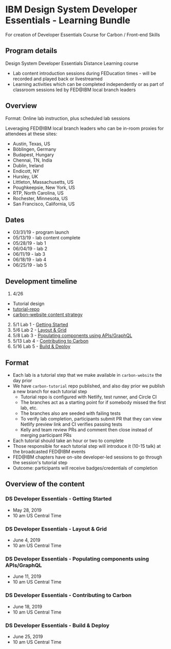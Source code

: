 # IBM Design System Developer Essentials - Learning Bundle
For creation of Developer Essentials Course for Carbon / Front-end Skills

## Program details

Design System Developer Essentials Distance Learning course 

* Lab content introduction sessions during FEDucation times - will be recorded and played back or livestreamed
* Learning activities which can be completed independently or as part of classroom sessions led by FED@IBM local branch leaders

## Overview

Format: Online lab instruction, plus scheduled lab sessions

Leveraging FED@IBM local branch leaders who can be in-room proxies for attendees at these sites:

* Austin, Texas, US  
* Böblingen, Germany 
* Budapest, Hungary 
* Chennai, TN, India 
* Dublin, Ireland
* Endicott, NY
* Hursley, UK  
* Littleton, Massachusetts, US   
* Poughkeepsie, New York, US  
* RTP, North Carolina, US 
* Rochester, Minnesota, US  
* San Francisco, California, US 


## Dates

* 03/31/19 - program launch
* 05/13/19 - lab content complete
* 05/28/19 - lab 1
* 06/04/19 - lab 2
* 06/11/19 - lab 3
* 06/18/19 - lab 4
* 06/25/19 - lab 5

## Development timeline 
1. 4/26 
* Tutorial design
* [tutorial-repo](https://github.com/carbon-design-system/developer-essentials/issues/6)
* [carbon-website content strategy](https://github.com/carbon-design-system/developer-essentials/issues/7)  
2. 5/1 Lab 1 - [Getting Started](https://github.com/carbon-design-system/developer-essentials/issues/1)  
3. 5/6 Lab 2 - [Layout & Grid](https://github.com/carbon-design-system/developer-essentials/issues/2)  
4. 5/8 Lab 3 - [Populating components using APIs/GraphQL](https://github.com/carbon-design-system/developer-essentials/issues/3) 
5. 5/13 Lab 4 - [Contributing to Carbon](https://github.com/carbon-design-system/developer-essentials/issues/4)  
6. 5/16 Lab 5 - [Build & Deploy](https://github.com/carbon-design-system/developer-essentials/issues/5) 


## Format
* Each lab is a tutorial step that we make available in `carbon-website` the day prior
* We have `carbon-tutorial` repo published, and also day prior we publish a new branch for each tutorial step
  * Tutorial repo is configured with Netlify, test runner, and Circle CI
  * The branches act as a starting point for if somebody missed the first lab, etc.
  * The branches also are seeded with failing tests
  * To verify lab completion, participants submit PR that they can view Netlify preview link and CI verifies passing tests
  * Kelly and team review PRs and comment then close instead of merging participant PRs
* Each tutorial should take an hour or two to complete
* Those responsible for each tutorial step will introduce it (10-15 talk) at the broadcasted FED@IBM events
* FED@IBM chapters have on-site developer-led sessions to go through the session's tutorial step
* Outcome: participants will receive badges/credentials of completion

## Overview of the content

### DS Developer Essentials - Getting Started
* May 28, 2019
* 10 am US Central Time

### DS Developer Essentials - Layout & Grid
* June 4, 2019
* 10 am US Central Time

### DS Developer Essentials - Populating components using APIs/GraphQL
* June 11, 2019
* 10 am US Central Time

### DS Developer Essentials - Contributing to Carbon 
* June 18, 2019
* 10 am US Central Time

### DS Developer Essentials - Build & Deploy
* June 25, 2019
* 10 am US Central Time

